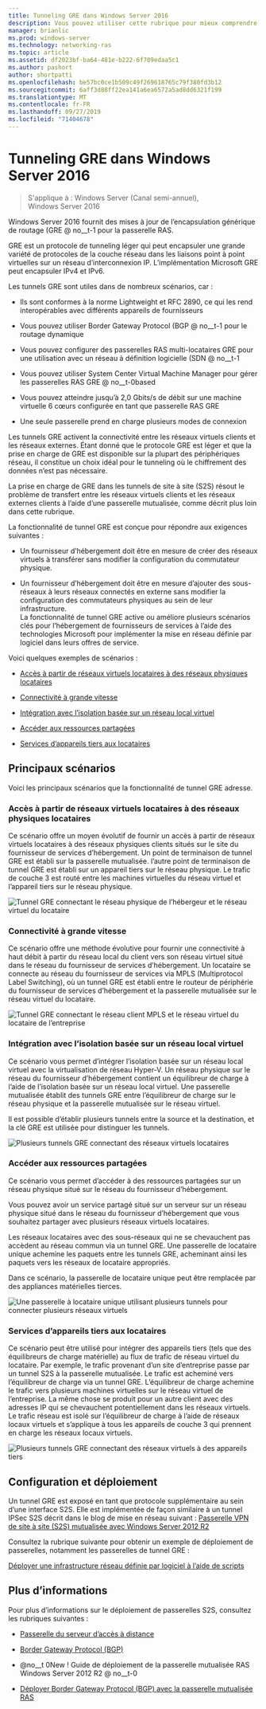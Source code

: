 ```yaml
---
title: Tunneling GRE dans Windows Server 2016
description: Vous pouvez utiliser cette rubrique pour mieux comprendre les mises à jour de la fonctionnalité de tunnel GRE (Generic Routing Encapsulation) pour la passerelle RAS dans Windows Server 2016.
manager: brianlic
ms.prod: windows-server
ms.technology: networking-ras
ms.topic: article
ms.assetid: df2023bf-ba64-481e-b222-6f709edaa5c1
ms.author: pashort
author: shortpatti
ms.openlocfilehash: be57bc0ce1b509c49f269618765c79f380fd3b12
ms.sourcegitcommit: 6aff3d88ff22ea141a6ea6572a5ad8dd6321f199
ms.translationtype: MT
ms.contentlocale: fr-FR
ms.lasthandoff: 09/27/2019
ms.locfileid: "71404678"
---
```

# <a name="gre-tunneling-in-windows-server-2016"></a>Tunneling GRE dans Windows Server 2016

>S'applique à : Windows Server (Canal semi-annuel), Windows Server 2016

Windows Server 2016 fournit des mises à jour de l’encapsulation générique de routage \(GRE @ no__t-1 pour la passerelle RAS.  
  
GRE est un protocole de tunneling léger qui peut encapsuler une grande variété de protocoles de la couche réseau dans les liaisons point à point virtuelles sur un réseau d’interconnexion IP. L’implémentation Microsoft GRE peut encapsuler IPv4 et IPv6.  
  
Les tunnels GRE sont utiles dans de nombreux scénarios, car :  
  
-   Ils sont conformes à la norme Lightweight et RFC 2890, ce qui les rend interopérables avec différents appareils de fournisseurs  
  
-   Vous pouvez utiliser Border Gateway Protocol \(BGP @ no__t-1 pour le routage dynamique  
  
-   Vous pouvez configurer des passerelles RAS multi-locataires GRE pour une utilisation avec un réseau à définition logicielle \(SDN @ no__t-1
  
-   Vous pouvez utiliser System Center Virtual Machine Manager pour gérer les passerelles RAS GRE @ no__t-0based
  
-   Vous pouvez atteindre jusqu’à 2,0 Gbits/s de débit sur une machine virtuelle 6 cœurs configurée en tant que passerelle RAS GRE
  
-   Une seule passerelle prend en charge plusieurs modes de connexion  
  
Les tunnels GRE activent la connectivité entre les réseaux virtuels clients et les réseaux externes. Étant donné que le protocole GRE est léger et que la prise en charge de GRE est disponible sur la plupart des périphériques réseau, il constitue un choix idéal pour le tunneling où le chiffrement des données n’est pas nécessaire. 

La prise en charge de GRE dans les tunnels de site à site (S2S) résout le problème de transfert entre les réseaux virtuels clients et les réseaux externes clients à l’aide d’une passerelle mutualisée, comme décrit plus loin dans cette rubrique.  
  
La fonctionnalité de tunnel GRE est conçue pour répondre aux exigences suivantes :  
  
-   Un fournisseur d’hébergement doit être en mesure de créer des réseaux virtuels à transférer sans modifier la configuration du commutateur physique.  
  
-   Un fournisseur d’hébergement doit être en mesure d’ajouter des sous-réseaux à leurs réseaux connectés en externe sans modifier la configuration des commutateurs physiques au sein de leur infrastructure.  
La fonctionnalité de tunnel GRE active ou améliore plusieurs scénarios clés pour l’hébergement de fournisseurs de services à l’aide des technologies Microsoft pour implémenter la mise en réseau définie par logiciel dans leurs offres de service.  
  
Voici quelques exemples de scénarios :  
  
-   [Accès à partir de réseaux virtuels locataires à des réseaux physiques locataires](#BKMK_Access)  
  
-   [Connectivité à grande vitesse](#BKMK_Speed)  
  
-   [Intégration avec l’isolation basée sur un réseau local virtuel](#BKMK_Integration)  
  
-   [Accéder aux ressources partagées](#BKMK_Shared)  
  
-   [Services d’appareils tiers aux locataires](#BKMK_thirdparty)  
  
## <a name="key-scenarios"></a>Principaux scénarios

Voici les principaux scénarios que la fonctionnalité de tunnel GRE adresse.  
  
### <a name="BKMK_Access"></a>Accès à partir de réseaux virtuels locataires à des réseaux physiques locataires

Ce scénario offre un moyen évolutif de fournir un accès à partir de réseaux virtuels locataires à des réseaux physiques clients situés sur le site du fournisseur de services d’hébergement. Un point de terminaison de tunnel GRE est établi sur la passerelle mutualisée. l’autre point de terminaison de tunnel GRE est établi sur un appareil tiers sur le réseau physique. Le trafic de couche 3 est routé entre les machines virtuelles du réseau virtuel et l’appareil tiers sur le réseau physique.  
  
![Tunnel GRE connectant le réseau physique de l’hébergeur et le réseau virtuel du locataire](../../media/gre-tunneling-in-windows-server/GRE_.png)  
  
### <a name="BKMK_Speed"></a>Connectivité à grande vitesse

Ce scénario offre une méthode évolutive pour fournir une connectivité à haut débit à partir du réseau local du client vers son réseau virtuel situé dans le réseau du fournisseur de services d’hébergement. Un locataire se connecte au réseau du fournisseur de services via MPLS (Multiprotocol Label Switching), où un tunnel GRE est établi entre le routeur de périphérie du fournisseur de services d’hébergement et la passerelle mutualisée sur le réseau virtuel du locataire.  
  
![Tunnel GRE connectant le réseau client MPLS et le réseau virtuel du locataire de l’entreprise](../../media/gre-tunneling-in-windows-server/GRE-.png)  
  
### <a name="BKMK_Integration"></a>Intégration avec l’isolation basée sur un réseau local virtuel

Ce scénario vous permet d’intégrer l’isolation basée sur un réseau local virtuel avec la virtualisation de réseau Hyper-V. Un réseau physique sur le réseau du fournisseur d’hébergement contient un équilibreur de charge à l’aide de l’isolation basée sur un réseau local virtuel. Une passerelle mutualisée établit des tunnels GRE entre l’équilibreur de charge sur le réseau physique et la passerelle mutualisée sur le réseau virtuel.  
  
Il est possible d’établir plusieurs tunnels entre la source et la destination, et la clé GRE est utilisée pour distinguer les tunnels.  
  
![Plusieurs tunnels GRE connectant des réseaux virtuels locataires](../../media/gre-tunneling-in-windows-server/GRE-VLANIsolation.png)  
  
### <a name="BKMK_Shared"></a>Accéder aux ressources partagées

Ce scénario vous permet d’accéder à des ressources partagées sur un réseau physique situé sur le réseau du fournisseur d’hébergement.  
  
Vous pouvez avoir un service partagé situé sur un serveur sur un réseau physique situé dans le réseau du fournisseur d’hébergement que vous souhaitez partager avec plusieurs réseaux virtuels locataires.  
  
Les réseaux locataires avec des sous-réseaux qui ne se chevauchent pas accèdent au réseau commun via un tunnel GRE. Une passerelle de locataire unique achemine les paquets entre les tunnels GRE, acheminant ainsi les paquets vers les réseaux de locataire appropriés.  
  
Dans ce scénario, la passerelle de locataire unique peut être remplacée par des appliances matérielles tierces.  
  
![Une passerelle à locataire unique utilisant plusieurs tunnels pour connecter plusieurs réseaux virtuels](../../media/gre-tunneling-in-windows-server/GRE-SharedResource.png)  
  
### <a name="BKMK_thirdparty"></a>Services d’appareils tiers aux locataires

Ce scénario peut être utilisé pour intégrer des appareils tiers (tels que des équilibreurs de charge matérielle) au flux de trafic de réseau virtuel du locataire. Par exemple, le trafic provenant d’un site d’entreprise passe par un tunnel S2S à la passerelle mutualisée. Le trafic est acheminé vers l’équilibreur de charge via un tunnel GRE. L’équilibreur de charge achemine le trafic vers plusieurs machines virtuelles sur le réseau virtuel de l’entreprise. La même chose se produit pour un autre client avec des adresses IP qui se chevauchent potentiellement dans les réseaux virtuels. Le trafic réseau est isolé sur l’équilibreur de charge à l’aide de réseaux locaux virtuels et s’applique à tous les appareils de couche 3 qui prennent en charge les réseaux locaux virtuels.  
  
![Plusieurs tunnels GRE connectant des réseaux virtuels à des appareils tiers](../../media/gre-tunneling-in-windows-server/GREThirdParty.png)  
  
## <a name="configuration-and-deployment"></a>Configuration et déploiement

Un tunnel GRE est exposé en tant que protocole supplémentaire au sein d’une interface S2S. Elle est implémentée de façon similaire à un tunnel IPSec S2S décrit dans le blog de mise en réseau suivant : [Passerelle VPN de site à site (S2S) mutualisée avec Windows Server 2012 R2](https://blogs.technet.com/b/networking/archive/2013/09/29/multi-tenant-site-to-site-s2s-vpn-gateway-with-windows-server-2012-r2.aspx)  
  
Consultez la rubrique suivante pour obtenir un exemple de déploiement de passerelles, notamment les passerelles de tunnel GRE :  
  
[Déployer une infrastructure réseau définie par logiciel à l’aide de scripts](../../../networking/sdn/deploy/Deploy-a-Software-Defined-Network-infrastructure-using-scripts.md)
  
## <a name="more-information"></a>Plus d’informations

Pour plus d’informations sur le déploiement de passerelles S2S, consultez les rubriques suivantes :  
  
-   [Passerelle du serveur d’accès à distance](RAS-Gateway.md)  
  
-   [Border Gateway Protocol &#40;BGP&#41;](../bgp/Border-Gateway-Protocol-BGP.md)  
  
-   @no__t 0New ! Guide de déploiement de la passerelle mutualisée RAS Windows Server 2012 R2 @ no__t-0  
  
-   [Déployer Border Gateway Protocol (BGP) avec la passerelle mutualisée RAS](https://blogs.technet.com/b/wsnetdoc/archive/2014/04/03/deploy-border-gateway-protocol-bgp-with-the-RAS-multitenant-gateway.aspx)  
  


